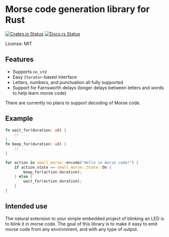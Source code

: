 # Morse code generation library for Rust

[![Crates.io Status](https://meritbadge.herokuapp.com/small_morse)](https://crates.io/crates/small_morse)
[![Docs.rs Status](https://docs.rs/small_morse/badge.svg)](https://docs.rs/small_morse)

License: MIT

## Features

 * Supports `no_std`
 * Easy `Iterator`-based interface
 * Letters, numbers, and punctuation all fully supported
 * Support for Farnsworth delays (longer delays between letters and words to
   help learn morse code)

There are currently no plans to support *de*coding of Morse code.

## Example

```rust
fn wait_for(duration: u8) {
    // ...
}
fn beep_for(duration: u8) {
    // ...
}

for action in small_morse::encode("Hello in morse code!") {
    if action.state == small_morse::State::On {
        beep_for(action.duration);
    } else {
        wait_for(action.duration);
    }
}
```

## Intended use

The natural extension to your simple embedded project of blinking an LED is to
blink it in morse code.  The goal of this library is to make it easy to emit
morse code from any environment, and with any type of output.
